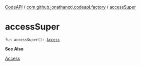 [CodeAPI](../index.md) / [com.github.jonathanxd.codeapi.factory](index.md) / [accessSuper](.)

# accessSuper

`fun accessSuper(): `[`Access`](../com.github.jonathanxd.codeapi.base/-access/index.md)

**See Also**

[Access](../com.github.jonathanxd.codeapi.base/-access/index.md)

